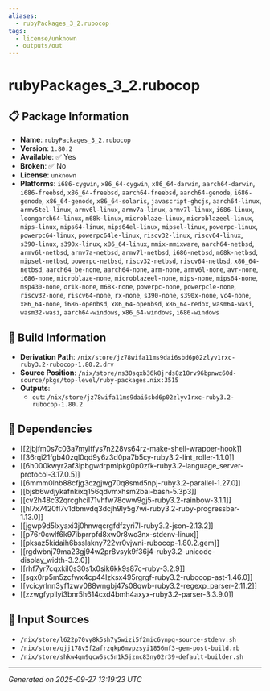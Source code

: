 ```yaml
---
aliases:
  - rubyPackages_3_2.rubocop
tags:
  - license/unknown
  - outputs/out
---
```


# rubyPackages_3_2.rubocop

## 📋 Package Information

- **Name**: `rubyPackages_3_2.rubocop`
- **Version**: `1.80.2`
- **Available**: ✅ Yes
- **Broken**: ✅ No
- **License**: `unknown`
- **Platforms**: `i686-cygwin`, `x86_64-cygwin`, `x86_64-darwin`, `aarch64-darwin`, `i686-freebsd`, `x86_64-freebsd`, `aarch64-freebsd`, `aarch64-genode`, `i686-genode`, `x86_64-genode`, `x86_64-solaris`, `javascript-ghcjs`, `aarch64-linux`, `armv5tel-linux`, `armv6l-linux`, `armv7a-linux`, `armv7l-linux`, `i686-linux`, `loongarch64-linux`, `m68k-linux`, `microblaze-linux`, `microblazeel-linux`, `mips-linux`, `mips64-linux`, `mips64el-linux`, `mipsel-linux`, `powerpc-linux`, `powerpc64-linux`, `powerpc64le-linux`, `riscv32-linux`, `riscv64-linux`, `s390-linux`, `s390x-linux`, `x86_64-linux`, `mmix-mmixware`, `aarch64-netbsd`, `armv6l-netbsd`, `armv7a-netbsd`, `armv7l-netbsd`, `i686-netbsd`, `m68k-netbsd`, `mipsel-netbsd`, `powerpc-netbsd`, `riscv32-netbsd`, `riscv64-netbsd`, `x86_64-netbsd`, `aarch64_be-none`, `aarch64-none`, `arm-none`, `armv6l-none`, `avr-none`, `i686-none`, `microblaze-none`, `microblazeel-none`, `mips-none`, `mips64-none`, `msp430-none`, `or1k-none`, `m68k-none`, `powerpc-none`, `powerpcle-none`, `riscv32-none`, `riscv64-none`, `rx-none`, `s390-none`, `s390x-none`, `vc4-none`, `x86_64-none`, `i686-openbsd`, `x86_64-openbsd`, `x86_64-redox`, `wasm64-wasi`, `wasm32-wasi`, `aarch64-windows`, `x86_64-windows`, `i686-windows`

## 🔧 Build Information

- **Derivation Path**: `/nix/store/jz78wifa11ms9dai6sbd6p02zlyv1rxc-ruby3.2-rubocop-1.80.2.drv`
- **Source Position**: `/nix/store/ns30sqxb36k8jrds8z18rv96bpnwc60d-source/pkgs/top-level/ruby-packages.nix:3515`
- **Outputs**:
  - `out`:  `/nix/store/jz78wifa11ms9dai6sbd6p02zlyv1rxc-ruby3.2-rubocop-1.80.2`

## 🔗 Dependencies

- [[2jbjfm0s7c03a7mylffys7n228vs64rz-make-shell-wrapper-hook]]
- [[36rqi21fgb40zql0qd9y6z3d0pa7b5cy-ruby3.2-lint_roller-1.1.0]]
- [[6h000kwyr2af3lpbgwdrpmlpkg0p0zfk-ruby3.2-language_server-protocol-3.17.0.5]]
- [[6mmm0lnb88cfjg3czgjwg70q8smd5npj-ruby3.2-parallel-1.27.0]]
- [[bjsb6wdjykafnkixq156qdvmxhsm2bai-bash-5.3p3]]
- [[cv2h48c32qrcghcil71vhfw78cww9gj5-ruby3.2-rainbow-3.1.1]]
- [[hl7x7420fl7v1dbmvdq3dcjh9ly5g7wi-ruby3.2-ruby-progressbar-1.13.0]]
- [[jgwp9d5lxyaxi3j0hnwqcrgfdfzyri7l-ruby3.2-json-2.13.2]]
- [[p76r0cwlf6k97ibprrpfd8xw0r8wc3nx-stdenv-linux]]
- [[pksaz5kidaih6bsslakny722vr0vjwni-rubocop-1.80.2.gem]]
- [[rgdwbnj79ma23gj94w2pr8vsyk9f36j4-ruby3.2-unicode-display_width-3.2.0]]
- [[rhf7yr7cqxkil0s30s1x0sik6kk9s87c-ruby-3.2.9]]
- [[sgx0rp5m5zcfwx4cp44lzksx495rgrgf-ruby3.2-rubocop-ast-1.46.0]]
- [[vcicyrlnn3yf1zwv088wngbj47s08qwb-ruby3.2-regexp_parser-2.11.2]]
- [[zzwgfypllyi3bnr5h614cxd4bmh4axyx-ruby3.2-parser-3.3.9.0]]

## 📁 Input Sources

- `/nix/store/l622p70vy8k5sh7y5wizi5f2mic6ynpg-source-stdenv.sh`
- `/nix/store/qjj178v5f2afrzqkp6mvpzsyi1856mf3-gem-post-build.rb`
- `/nix/store/shkw4qm9qcw5sc5n1k5jznc83ny02r39-default-builder.sh`

---
*Generated on 2025-09-27 13:19:23 UTC*
